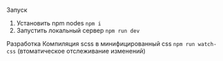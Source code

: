 Запуск
1) Установить npm nodes 
`npm i`
2) Запустить локальный сервер `npm run dev`

Разработка
Компиляция scss в минифицированный css `npm run watch-css` (втоматическое отслеживание изменений)
